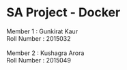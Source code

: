 # SA Project - Docker 
Member 1 : Gunkirat Kaur <br />
Roll Number : 2015032 <br />
<br />
Member 2 : Kushagra Arora <br />
Roll Number : 2015049 <br />

